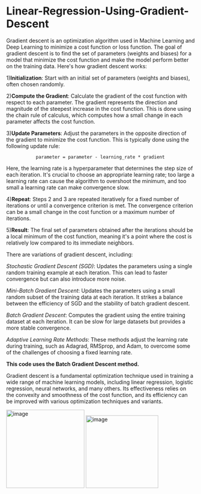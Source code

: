 # Linear-Regression-Using-Gradient-Descent

Gradient descent is an optimization algorithm used in Machine Learning and Deep Learning to minimize a cost function or loss function. The goal of gradient descent is to find the set of parameters (weights and biases) for a model that minimize the cost function and make the model perform better on the training data.
Here's how gradient descent works:

1)**Initialization**: Start with an initial set of parameters (weights and biases), often chosen randomly.

2)**Compute the Gradient**: Calculate the gradient of the cost function with respect to each parameter. The gradient represents the direction and magnitude of the steepest increase in the cost function. This is done using the chain rule of calculus, which computes how a small change in each parameter affects the cost function.

3)**Update Parameters**: Adjust the parameters in the opposite direction of the gradient to minimize the cost function. This is typically done using the following update rule:

               parameter = parameter - learning_rate * gradient

  Here, the learning rate is a hyperparameter that determines the step size of each iteration. It's crucial to choose an appropriate learning rate; too large a learning rate 
  can cause the algorithm to overshoot the minimum, and too small a learning rate can make convergence slow.

4)**Repeat**: Steps 2 and 3 are repeated iteratively for a fixed number of iterations or until a convergence criterion is met. The convergence criterion can be a small change in the cost function or a maximum number of iterations.

5)**Result**: The final set of parameters obtained after the iterations should be a local minimum of the cost function, meaning it's a point where the cost is relatively low compared to its immediate neighbors.

There are variations of gradient descent, including:

_Stochastic Gradient Descent (SGD)_: Updates the parameters using a single random training example at each iteration. This can lead to faster convergence but can also introduce more noise.

_Mini-Batch Gradient Descent_: Updates the parameters using a small random subset of the training data at each iteration. It strikes a balance between the efficiency of SGD and the stability of batch gradient descent.

_Batch Gradient Descent_: Computes the gradient using the entire training dataset at each iteration. It can be slow for large datasets but provides a more stable convergence.

_Adaptive Learning Rate Methods_: These methods adjust the learning rate during training, such as Adagrad, RMSprop, and Adam, to overcome some of the challenges of choosing a fixed learning rate.

**This code uses the Batch Gradient Descent method.**

Gradient descent is a fundamental optimization technique used in training a wide range of machine learning models, including linear regression, logistic regression, neural networks, and many others. Its effectiveness relies on the convexity and smoothness of the cost function, and its efficiency can be improved with various optimization techniques and variants.


<img width="208" alt="image" src="https://github.com/RonSheoran123/Linear-Regression-Using-Gradient-Descent/assets/106268100/0af5a270-e1fe-424e-9402-2ae274003be2">

<img width="193" alt="image" src="https://github.com/RonSheoran123/Linear-Regression-Using-Gradient-Descent/assets/106268100/c6f16210-d4fc-4b6f-8942-b8c6d901e2f2">

